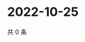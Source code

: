 # 2022-10-25

共 0 条

<!-- BEGIN WEIBO -->
<!-- 最后更新时间 Tue Oct 25 2022 05:07:17 GMT+0800 (China Standard Time) -->

<!-- END WEIBO -->
